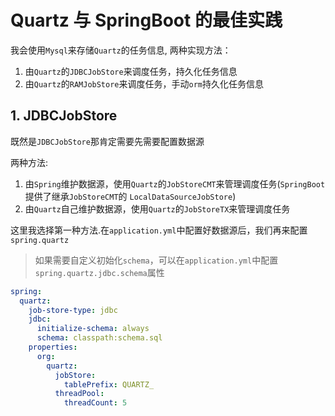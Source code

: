 # Quartz 与 SpringBoot 的最佳实践

我会使用`Mysql`来存储`Quartz`的任务信息, 两种实现方法：

1. 由`Quartz`的`JDBCJobStore`来调度任务，持久化任务信息
2. 由`Quartz`的`RAMJobStore`来调度任务，手动`orm`持久化任务信息

## 1. JDBCJobStore

既然是`JDBCJobStore`那肯定需要先需要配置数据源

两种方法:

1. 由`Spring`维护数据源，使用`Quartz`的`JobStoreCMT`来管理调度任务(`SpringBoot`提供了继承`JobStoreCMT`的
   `LocalDataSourceJobStore`)
2. 由`Quartz`自己维护数据源，使用`Quartz`的`JobStoreTX`来管理调度任务

这里我选择第一种方法.在`application.yml`中配置好数据源后，我们再来配置`spring.quartz`
> 如果需要自定义初始化`schema`，可以在`application.yml`中配置`spring.quartz.jdbc.schema`属性

```yml
spring:
  quartz:
    job-store-type: jdbc
    jdbc:
      initialize-schema: always
      schema: classpath:schema.sql
    properties:
      org:
        quartz:
          jobStore:
            tablePrefix: QUARTZ_
          threadPool:
            threadCount: 5
```
